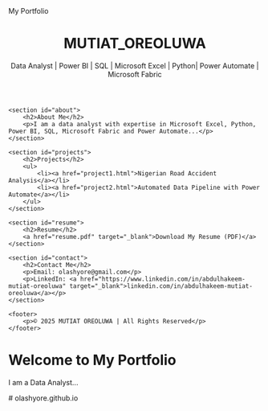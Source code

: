 <html>
<head>
    <MUTIAT_OREOLUWA>My Portfolio</title>
</head>
<head>
    <title>MUTIAT OREOLUWA | Data Analyst Portfolio</title>
    <meta charset="UTF-8">
    <meta name="viewport" content="width=device-width, initial-scale=1">
    <meta name="description" content="Portfolio of MUTIAT OREOLUWA, a Data Analyst with expertise in Microsoft Excel, Python, Power BI, SQL, Microsoft Fabric and Power Automate.">
    <link rel="stylesheet" href="styles.css"> <!-- "C:\Users\user\Documents\Road Accidents Causes.csv" -->
</head>

<body>
    <header>
        <h1>MUTIAT_OREOLUWA</h1>
        <p>Data Analyst | Power BI | SQL | Microsoft Excel | Python| Power Automate | Microsoft Fabric</p>
    </header>

    <section id="about">
        <h2>About Me</h2>
        <p>I am a data analyst with expertise in Microsoft Excel, Python, Power BI, SQL, Microsoft Fabric and Power Automate...</p>
    </section>

    <section id="projects">
        <h2>Projects</h2>
        <ul>
            <li><a href="project1.html">Nigerian Road Accident Analysis</a></li>
            <li><a href="project2.html">Automated Data Pipeline with Power Automate</a></li>
        </ul>
    </section>

    <section id="resume">
        <h2>Resume</h2>
        <a href="resume.pdf" target="_blank">Download My Resume (PDF)</a>
    </section>

    <section id="contact">
        <h2>Contact Me</h2>
        <p>Email: olashyore@gmail.com</p>
        <p>LinkedIn: <a href="https://www.linkedin.com/in/abdulhakeem-mutiat-oreoluwa" target="_blank">linkedin.com/in/abdulhakeem-mutiat-oreoluwa</a></p>
    </section>

    <footer>
        <p>© 2025 MUTIAT OREOLUWA | All Rights Reserved</p>
    </footer>
</body>

<body>
    <h1>Welcome to My Portfolio</h1>
    <p>I am a Data Analyst...</p>
</body>
</html>
# olashyore.github.io
